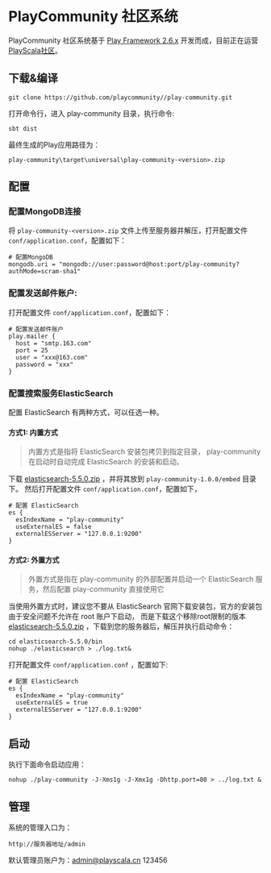# PlayCommunity 社区系统

PlayCommunity 社区系统基于 [Play Framework 2.6.x](https://www.playframework.com/documentation/2.6.x/Home) 开发而成，目前正在运营[PlayScala社区](http://www.playscala.cn)。

## 下载&编译
```
git clone https://github.com/playcommunity//play-community.git
```
打开命令行，进入 play-community 目录，执行命令:
```
sbt dist
```
最终生成的Play应用路径为：
```
play-community\target\universal\play-community-<version>.zip
```

## 配置
### 配置MongoDB连接
将 `play-community-<version>.zip` 文件上传至服务器并解压，打开配置文件 `conf/application.conf`，配置如下：
```
# 配置MongoDB
mongodb.uri = "mongodb://user:password@host:port/play-community?authMode=scram-sha1"
```

### 配置发送邮件账户:
打开配置文件 `conf/application.conf`，配置如下：
```
# 配置发送邮件账户
play.mailer {
  host = "smtp.163.com"
  port = 25
  user = "xxx@163.com"
  password = "xxx"
}
```

### 配置搜索服务ElasticSearch
配置 ElasticSearch 有两种方式，可以任选一种。
#### 方式1: 内置方式
> 内置方式是指将 ElasticSearch 安装包拷贝到指定目录， play-community 在启动时自动完成 ElasticSearch 的安装和启动。

下载 [elasticsearch-5.5.0.zip](http://pan.baidu.com/s/1jIijkrW) ，并将其放到 `play-community-1.0.0/embed` 目录下。 然后打开配置文件 `conf/application.conf`，配置如下，
```
# 配置 ElasticSearch
es {
  esIndexName = "play-community"
  useExternalES = false
  externalESServer = "127.0.0.1:9200"
}
```

#### 方式2: 外置方式
> 外置方式是指在 play-community 的外部配置并启动一个 ElasticSearch 服务，然后配置 play-community 直接使用它

当使用外置方式时，建议您不要从 ElasticSearch 官网下载安装包，官方的安装包由于安全问题不允许在 root 账户下启动， 而是下载这个移除root限制的版本 [elasticsearch-5.5.0.zip](http://pan.baidu.com/s/1jIijkrW) ，下载到您的服务器后，解压并执行启动命令：
```
cd elasticsearch-5.5.0/bin
nohup ./elasticsearch > ./log.txt&
```
打开配置文件 `conf/application.conf` ，配置如下:
```
# 配置 ElasticSearch
es {
  esIndexName = "play-community"
  useExternalES = true
  externalESServer = "127.0.0.1:9200"
}
```

## 启动
执行下面命令启动应用：
```
nohup ./play-community -J-Xms1g -J-Xmx1g -Dhttp.port=80 > ../log.txt &
```

## 管理
系统的管理入口为：
```
http://服务器地址/admin
```
默认管理员账户为：admin@playscala.cn 123456

